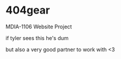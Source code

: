# 404gear
MDIA-1106 Website Project

if tyler sees this he's dum

but also a very good partner to work with <3


